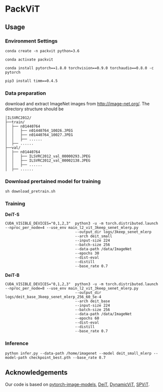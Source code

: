 # PackViT

## Usage

### Environment Settings

```
conda create -n packvit python=3.6

conda activate packvit

conda install pytorch==1.8.0 torchvision==0.9.0 torchaudio==0.8.0 -c pytorch

pip3 install timm==0.4.5
```

### Data preparation 
download and extract ImageNet images from http://image-net.org/. The directory structure should be

```
│ILSVRC2012/
├──train/
│  ├── n01440764
│  │   ├── n01440764_10026.JPEG
│  │   ├── n01440764_10027.JPEG
│  │   ├── ......
│  ├── ......
├──val/
│  ├── n01440764
│  │   ├── ILSVRC2012_val_00000293.JPEG
│  │   ├── ILSVRC2012_val_00002138.JPEG
│  │   ├── ......
│  ├── ......
```

### Download prertained model for training 

```
sh download_pretrain.sh
```

### Training


**DeiT-S**

```
CUDA_VISIBLE_DEVICES="0,1,2,3"  python3 -u -m torch.distributed.launch --nproc_per_node=4 --use_env main_l2_vit_3keep_senet_mlerp.py 
                                --output_dir logs/3keep_senet_mlerp 
                                --arch deit_small 
                                --input-size 224 
                                --batch-size 256 
                                --data-path /data/ImageNet
                                --epochs 30 
                                --dist-eval 
                                --distill 
                                --base_rate 0.7 
```
**DeiT-B**

```
CUDA_VISIBLE_DEVICES="0,1,2,3"  python3 -u -m torch.distributed.launch --nproc_per_node=8 --use_env main_l2_vit_3keep_senet_mlerp.py 
                                --output_dir logs/deit_base_3keep_senet_mlerp_256_60_5e-4 
                                --arch deit_base 
                                --input-size 224 
                                --batch-size 256 
                                --data-path /data/ImageNet
                                --epochs 60 
                                --dist-eval 
                                --distill 
                                --base_rate 0.7 

```


### Inference

```
python infer.py --data-path /home/imagenet --model deit_small_mlerp --model-path checkpoint_best.pth --base_rate 0.7 
```


## Acknowledgements

Our code is based on [pytorch-image-models](https://github.com/rwightman/pytorch-image-models), [DeiT](https://github.com/facebookresearch/deit), [DynamicViT](https://github.com/raoyongming/DynamicViT), [SPViT](https://github.com/PeiyanFlying/SPViT).

